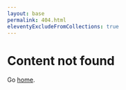 ```yaml
---
layout: base
permalink: 404.html
eleventyExcludeFromCollections: true
---
```


# Content not found

Go <a href="{{ '/' | url }}">home</a>.
